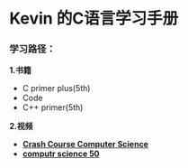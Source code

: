 # Kevin 的C语言学习手册     





### **学习路径：**  

**1.书籍**
* C primer plus(5th)  
* Code
* C++ primer(5th)


**2.视频**

* **[ Crash Course Computer Science](https://www.bilibili.com/video/av21376839/index_14.html?t=40#page=1)**
* **[computr science 50](https://www.bilibili.com/video/av9518900?from=search&seid=297859113235608567)** 

